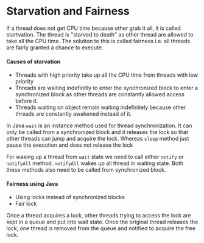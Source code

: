 # Starvation and Fairness
If a thread does not get CPU time because other grab it all, it is called startvation. The thread is "starved to death" as other thread are allowed to take all the CPU time. The solution to this is called fairness i.e. all threads are fairly granted a chance to execute.

#### Causes of starvation
 - Threads with high priority take up all the CPU time from threads with low priority
 - Threads are waiting indefinitly to enter the synchronized block to enter a synchronized block as other threads are constantly allowed access before it.
 - Threads waiting on object remain waiting indefinitely because other threads are constantly awakened instead of it.

In Java ```wait``` is an instance method used for thread synchronization. It can only be called from a synchronized block and it releases the lock so that other threads can jump and acquire the lock. Whereas ```sleep``` method just pause the execution and does not release the lock

For waking up a thread from ```wait``` state we need to call either ```notify``` or ```notifyAll``` method. ```notifyAll``` wakes up all thread in waiting state. Both these methods also need to be called from synchronized block.

#### Fairness using Java
 - Using locks instead of synchronized blocks
 - Fair lock
  
  Once a thread acquires a lock, other threads trying to access the lock are kept in a queue and put into wait state. Once the original thread releases the lock, one thread is removed from the queue and notified to acquire the free lock.
  

